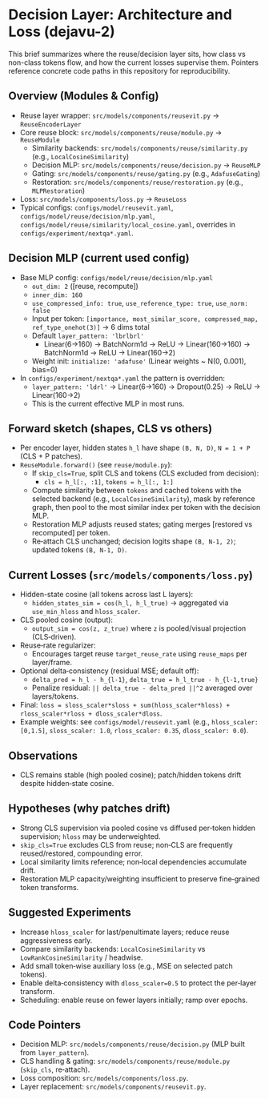 # Decision Layer: Architecture and Loss (dejavu-2)

This brief summarizes where the reuse/decision layer sits, how class vs non-class tokens flow, and how the current losses supervise them. Pointers reference concrete code paths in this repository for reproducibility.

## Overview (Modules & Config)
- Reuse layer wrapper: `src/models/components/reusevit.py` → `ReuseEncoderLayer`
- Core reuse block: `src/models/components/reuse/module.py` → `ReuseModule`
  - Similarity backends: `src/models/components/reuse/similarity.py` (e.g., `LocalCosineSimilarity`)
  - Decision MLP: `src/models/components/reuse/decision.py` → `ReuseMLP`
  - Gating: `src/models/components/reuse/gating.py` (e.g., `AdafuseGating`)
  - Restoration: `src/models/components/reuse/restoration.py` (e.g., `MLPRestoration`)
- Loss: `src/models/components/loss.py` → `ReuseLoss`
- Typical configs: `configs/model/reusevit.yaml`, `configs/model/reuse/decision/mlp.yaml`, `configs/model/reuse/similarity/local_cosine.yaml`, overrides in `configs/experiment/nextqa*.yaml`.

## Decision MLP (current used config)
- Base MLP config: `configs/model/reuse/decision/mlp.yaml`
  - `out_dim: 2` ([reuse, recompute])
  - `inner_dim: 160`
  - `use_compressed_info: true`, `use_reference_type: true`, `use_norm: false`
  - Input per token: `[importance, most_similar_score, compressed_map, ref_type_onehot(3)]` → 6 dims total
  - Default `layer_pattern: 'lbrlbrl'`
    - Linear(6→160) → BatchNorm1d → ReLU → Linear(160→160) → BatchNorm1d → ReLU → Linear(160→2)
  - Weight init: `initialize: 'adafuse'` (Linear weights ~ N(0, 0.001), bias=0)
- In `configs/experiment/nextqa*.yaml` the pattern is overridden:
  - `layer_pattern: 'ldrl'` → Linear(6→160) → Dropout(0.25) → ReLU → Linear(160→2)
  - This is the current effective MLP in most runs.

## Forward sketch (shapes, CLS vs others)
- Per encoder layer, hidden states `h_l` have shape `(B, N, D)`, `N = 1 + P` (CLS + P patches).
- `ReuseModule.forward()` (see `reuse/module.py`):
  - If `skip_cls=True`, split CLS and tokens (CLS excluded from decision):
    - `cls = h_l[:, :1]`, `tokens = h_l[:, 1:]`
  - Compute similarity between `tokens` and cached tokens with the selected backend (e.g., `LocalCosineSimilarity`), mask by reference graph, then pool to the most similar index per token with the decision MLP.
  - Restoration MLP adjusts reused states; gating merges [restored vs recomputed] per token.
  - Re‑attach CLS unchanged; decision logits shape `(B, N-1, 2)`; updated tokens `(B, N-1, D)`.

## Current Losses (`src/models/components/loss.py`)
- Hidden-state cosine (all tokens across last L layers):
  - `hidden_states_sim = cos(h_l, h_l_true)` → aggregated via `use_min_hloss` and `hloss_scaler`.
- CLS pooled cosine (output):
  - `output_sim = cos(z, z_true)` where `z` is pooled/visual projection (CLS‑driven).
- Reuse‑rate regularizer:
  - Encourages target reuse `target_reuse_rate` using `reuse_maps` per layer/frame.
- Optional delta‑consistency (residual MSE; default off):
  - `delta_pred = h_l - h_{l-1}`, `delta_true = h_l_true - h_{l-1,true}`
  - Penalize residual: `|| delta_true - delta_pred ||^2` averaged over layers/tokens.
- Final: `loss = sloss_scaler*sloss + sum(hloss_scaler*hloss) + rloss_scaler*rloss + dloss_scaler*dloss`.
- Example weights: see `configs/model/reusevit.yaml` (e.g., `hloss_scaler: [0,1.5]`, `sloss_scaler: 1.0`, `rloss_scaler: 0.35`, `dloss_scaler: 0.0`).

## Observations
- CLS remains stable (high pooled cosine); patch/hidden tokens drift despite hidden‑state cosine.

## Hypotheses (why patches drift)
- Strong CLS supervision via pooled cosine vs diffused per‑token hidden supervision; `hloss` may be underweighted.
- `skip_cls=True` excludes CLS from reuse; non‑CLS are frequently reused/restored, compounding error.
- Local similarity limits reference; non‑local dependencies accumulate drift.
- Restoration MLP capacity/weighting insufficient to preserve fine‑grained token transforms.

## Suggested Experiments
- Increase `hloss_scaler` for last/penultimate layers; reduce reuse aggressiveness early.
- Compare similarity backends: `LocalCosineSimilarity` vs `LowRankCosineSimilarity` / headwise.
- Add small token‑wise auxiliary loss (e.g., MSE on selected patch tokens).
- Enable delta‑consistency with `dloss_scaler=0.5` to protect the per‑layer transform.
- Scheduling: enable reuse on fewer layers initially; ramp over epochs.

## Code Pointers
- Decision MLP: `src/models/components/reuse/decision.py` (MLP built from `layer_pattern`).
- CLS handling & gating: `src/models/components/reuse/module.py` (`skip_cls`, re‑attach).
- Loss composition: `src/models/components/loss.py`.
- Layer replacement: `src/models/components/reusevit.py`.
